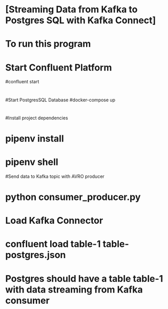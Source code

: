 # [Streaming Data from Kafka to Postgres SQL with Kafka Connect]
#
# To run this program
# Start Confluent Platform
#confluent start
#
#Start PostgresSQL Database
#docker-compose up
#
#Install project dependencies
# pipenv install
# pipenv shell

#Send data to Kafka topic with AVRO producer
# python consumer_producer.py

# Load Kafka Connector
# confluent load table-1 table-postgres.json

# Postgres should have a table table-1 with data streaming from Kafka consumer 

 

